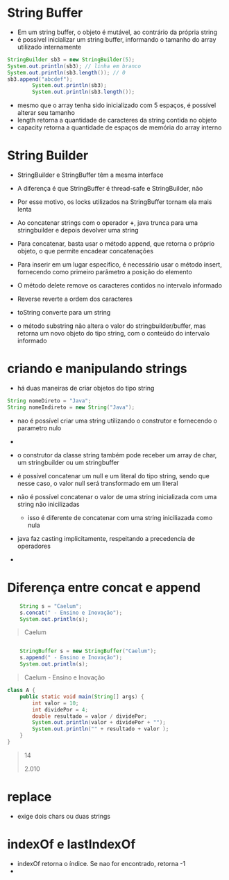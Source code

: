 # String Buffer

* Em um string buffer, o objeto é mutável, ao contrário da própria string
* é possível inicializar um string buffer, informando o tamanho do array utilizado internamente

```java
StringBuilder sb3 = new StringBuilder(5);
System.out.println(sb3); // linha em branco
System.out.println(sb3.length()); // 0
sb3.append("abcdef");
		System.out.println(sb3);
		System.out.println(sb3.length());

```

* mesmo que o array tenha sido inicializado com 5 espaços, é possível alterar seu tamanho
* length retorna a quantidade de caracteres da string contida no objeto
* capacity retorna a quantidade de espaços de memória do array interno

# String Builder

* StringBuilder e StringBuffer têm a mesma interface
* A diferença é que StringBuffer é thread-safe e StringBuilder, não
* Por esse motivo, os locks utilizados na StringBuffer tornam ela mais lenta
* Ao concatenar strings com o operador **+**, java trunca para uma stringbuilder e depois devolver uma string

* Para concatenar, basta usar o método append, que retorna o próprio objeto, o que permite encadear concatenações
* Para inserir em um lugar específico, é necessário usar o método insert, fornecendo como primeiro parâmetro a posição do elemento
* O método delete remove os caracteres contidos no intervalo informado
* Reverse reverte a ordem dos caracteres
* toString converte para um string
* o método substring não altera o valor do stringbuilder/buffer, mas retorna um novo objeto do tipo string, com o conteúdo do intervalo informado

# criando e manipulando strings

* há duas maneiras de criar objetos do tipo string

```java
String nomeDireto = "Java";
String nomeIndireto = new String("Java");
```

* nao é possível criar uma string utilizando o construtor e fornecendo o parametro nulo
* 


* o construtor da classe string também pode receber um array de char, um stringbuilder ou um stringbuffer
* é possível concatenar um null e um literal do tipo string, sendo que nesse caso, o valor null será transformado em um literal
* não é possível concatenar o valor de uma string inicializada com uma string não inicilizadas
  * isso é diferente de concatenar com uma string iniciliazada como nula

* java faz casting implicitamente, respeitando a precedencia de operadores
* 

# Diferença entre concat e append

```java
    String s = "Caelum";
    s.concat(" - Ensino e Inovação");
    System.out.println(s);
```

> Caelum

```java

    StringBuffer s = new StringBuffer("Caelum");
    s.append(" - Ensino e Inovação");
    System.out.println(s);
```

> Caelum  - Ensino e Inovação
    
```java
class A {
    public static void main(String[] args) {
        int valor = 10;
        int dividePor = 4;
        double resultado = valor / dividePor;
        System.out.println(valor + dividePor + "");
        System.out.println("" + resultado + valor );
    }
}

```

> 14
>
> 2.010

# replace

* exige dois chars ou duas strings

# indexOf e lastIndexOf

* indexOf retorna o índice. Se nao for encontrado, retorna -1
* 
